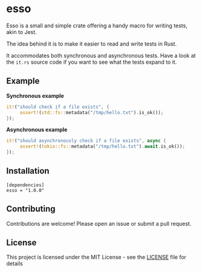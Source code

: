 # esso

[Latest Version]: https://img.shields.io/crates/v/esso.svg

Esso is a small and simple crate offering a handy macro for writing tests, akin to Jest.

The idea behind it is to make it easier to read and write tests in Rust.

It accommodates both synchronous and asynchronous tests. Have a look at the `it.rs` source code if you want to see what
the tests expand to it.

## Example

**Synchronous example**

```rust
it!("should check if a file exists", {
     assert!(std::fs::metadata("/tmp/hello.txt").is_ok());
});
```

**Asynchronous example**

```rust
it!("should asynchronously check if a file exists", async {
     assert!(tokio::fs::metadata("/tmp/hello.txt").await.is_ok());
});
```

## Installation

```
[dependencies]
esso = "1.0.0"
```

## Contributing

Contributions are welcome! Please open an issue or submit a pull request.

## License

This project is licensed under the MIT License - see the [LICENSE](LICENSE) file for details